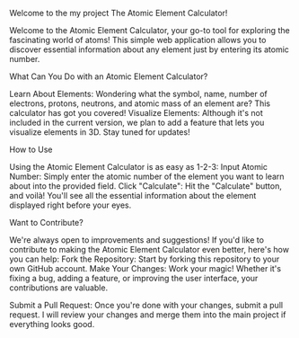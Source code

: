 
Welcome to the my project The Atomic Element Calculator!

Welcome to the Atomic Element Calculator, your go-to tool for exploring the fascinating world of atoms! This simple web application allows you to discover essential information about any element just by entering its atomic number.

What Can You Do with an Atomic Element Calculator?

Learn About Elements: Wondering what the symbol, name, number of electrons, protons, neutrons, and atomic mass of an element are? This calculator has got you covered!
Visualize Elements: Although it's not included in the current version, we plan to add a feature that lets you visualize elements in 3D. Stay tuned for updates!

How to Use

Using the Atomic Element Calculator is as easy as 1-2-3:
Input Atomic Number: Simply enter the atomic number of the element you want to learn about into the provided field.
Click "Calculate": Hit the "Calculate" button, and voilà! You'll see all the essential information about the element displayed right before your eyes.

Want to Contribute?

We're always open to improvements and suggestions! If you'd like to contribute to making the Atomic Element Calculator even better, here's how you can help:
Fork the Repository: Start by forking this repository to your own GitHub account.
Make Your Changes: Work your magic! Whether it's fixing a bug, adding a feature, or improving the user interface, your contributions are valuable.

Submit a Pull Request: Once you're done with your changes, submit a pull request. I will review your changes and merge them into the main project if everything looks good.
